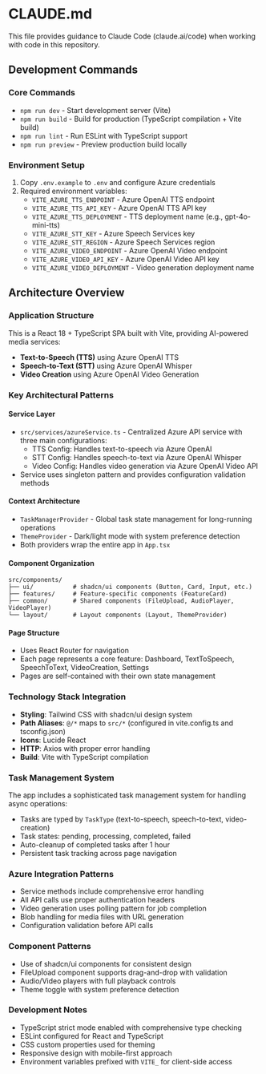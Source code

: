 # CLAUDE.md

This file provides guidance to Claude Code (claude.ai/code) when working with code in this repository.

## Development Commands

### Core Commands
- `npm run dev` - Start development server (Vite)
- `npm run build` - Build for production (TypeScript compilation + Vite build)
- `npm run lint` - Run ESLint with TypeScript support
- `npm run preview` - Preview production build locally

### Environment Setup
1. Copy `.env.example` to `.env` and configure Azure credentials
2. Required environment variables:
   - `VITE_AZURE_TTS_ENDPOINT` - Azure OpenAI TTS endpoint
   - `VITE_AZURE_TTS_API_KEY` - Azure OpenAI TTS API key
   - `VITE_AZURE_TTS_DEPLOYMENT` - TTS deployment name (e.g., gpt-4o-mini-tts)
   - `VITE_AZURE_STT_KEY` - Azure Speech Services key
   - `VITE_AZURE_STT_REGION` - Azure Speech Services region
   - `VITE_AZURE_VIDEO_ENDPOINT` - Azure OpenAI Video endpoint
   - `VITE_AZURE_VIDEO_API_KEY` - Azure OpenAI Video API key
   - `VITE_AZURE_VIDEO_DEPLOYMENT` - Video generation deployment name

## Architecture Overview

### Application Structure
This is a React 18 + TypeScript SPA built with Vite, providing AI-powered media services:
- **Text-to-Speech (TTS)** using Azure OpenAI TTS
- **Speech-to-Text (STT)** using Azure OpenAI Whisper
- **Video Creation** using Azure OpenAI Video Generation

### Key Architectural Patterns

#### Service Layer
- `src/services/azureService.ts` - Centralized Azure API service with three main configurations:
  - TTS Config: Handles text-to-speech via Azure OpenAI
  - STT Config: Handles speech-to-text via Azure OpenAI Whisper
  - Video Config: Handles video generation via Azure OpenAI Video API
- Service uses singleton pattern and provides configuration validation methods

#### Context Architecture
- `TaskManagerProvider` - Global task state management for long-running operations
- `ThemeProvider` - Dark/light mode with system preference detection
- Both providers wrap the entire app in `App.tsx`

#### Component Organization
```
src/components/
├── ui/           # shadcn/ui components (Button, Card, Input, etc.)
├── features/     # Feature-specific components (FeatureCard)
├── common/       # Shared components (FileUpload, AudioPlayer, VideoPlayer)
└── layout/       # Layout components (Layout, ThemeProvider)
```

#### Page Structure
- Uses React Router for navigation
- Each page represents a core feature: Dashboard, TextToSpeech, SpeechToText, VideoCreation, Settings
- Pages are self-contained with their own state management

### Technology Stack Integration
- **Styling**: Tailwind CSS with shadcn/ui design system
- **Path Aliases**: `@/*` maps to `src/*` (configured in vite.config.ts and tsconfig.json)
- **Icons**: Lucide React
- **HTTP**: Axios with proper error handling
- **Build**: Vite with TypeScript compilation

### Task Management System
The app includes a sophisticated task management system for handling async operations:
- Tasks are typed by `TaskType` (text-to-speech, speech-to-text, video-creation)
- Task states: pending, processing, completed, failed
- Auto-cleanup of completed tasks after 1 hour
- Persistent task tracking across page navigation

### Azure Integration Patterns
- Service methods include comprehensive error handling
- All API calls use proper authentication headers
- Video generation uses polling pattern for job completion
- Blob handling for media files with URL generation
- Configuration validation before API calls

### Component Patterns
- Use of shadcn/ui components for consistent design
- FileUpload component supports drag-and-drop with validation
- Audio/Video players with full playback controls
- Theme toggle with system preference detection

### Development Notes
- TypeScript strict mode enabled with comprehensive type checking
- ESLint configured for React and TypeScript
- CSS custom properties used for theming
- Responsive design with mobile-first approach
- Environment variables prefixed with `VITE_` for client-side access